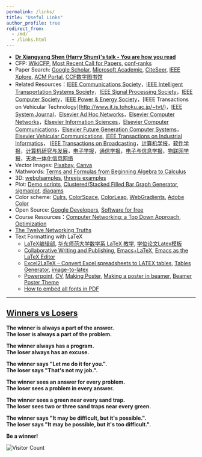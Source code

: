 ```yaml
---
permalink: /links/
title: "Useful Links"
author_profile: true
redirect_from: 
  - /md/
  - /links.html
---
```




- **[Dr Xiangyang Shen (Harry Shum)'s talk - You are how you read](https://v.qq.com/x/page/e09683rw0pj.html)**
- CFP:  [WikiCFP](http://www.wikicfp.com/cfp/home), [Most Recent Call for Papers](http://call.grid.hust.edu.cn/call/), [conf-ranks](http://portal.core.edu.au/conf-ranks/)
- Paper Search:   [Google Scholar](https://scholar.google.com/), [Microsoft Academic](https://academic.microsoft.com/), [CiteSeer](http://citeseer.ist.psu.edu/cis), [IEEE Xplore](http://ieeexplore.ieee.org/), [ACM Portal](http://dl.acm.org/),  [CCF数字图书馆](https://dl.ccf.org.cn/index.html?_ack=1)
- Related Resources：[IEEE Communications Society](https://www.comsoc.org/publications)，[IEEE Intelligent Transportation Systems Society](https://www.ieee-itss.org/its-transactions-ongoing-special-issues)，[IEEE Signal Processing Society](http://signalprocessingsociety.org/publications-resources/special-issue-deadlines)，[IEEE Computer Society](https://www.computer.org/csdl/journals)，[IEEE Power & Energy Society](**http://www.ieee-pes.org/calls-for-transactions**)，[IEEE Transactions on Vehicular Technology](http://www.it.is.tohoku.ac.jp/~tvt/)，[IEEE System Journal](http://www.ieeesystemsjournal.org)，[Elsevier Ad Hoc Networks](http://www.journals.elsevier.com/ad-hoc-networks/call-for-papers/)，[Elsevier Computer Networks](http://www.journals.elsevier.com/computer-networks)，[Elsevier Information Sciences](https://www.journals.elsevier.com/information-sciences)，[Elsevier Computer Communications](http://www.journals.elsevier.com/computer-communications)，[Elsevier Future Generation Computer Systems](https://www.journals.elsevier.com/future-generation-computer-systems)，[Elsevier Vehicular Communications](https://www.journals.elsevier.com/vehicular-communications), [IEEE Transactions on Industrial Informatics](http://www.ieee-ies.org/pubs/transactions-on-industrial-informatics)， [IEEE Transactions on Broadcasting](https://ieeexplore.ieee.org/xpl/RecentIssue.jsp?punumber=11)，[计算机学报](http://cjc.ict.ac.cn/)，[软件学报](http://www.jos.org.cn/jos/ch/index.aspx)，[计算机研究与发展](https://crad.ict.ac.cn/CN/1000-1239/home.shtml)，[电子学报](http://www.ejournal.org.cn/CN/volumn/current.shtml)，[通信学报](http://www.infocomm-journal.com/txxb/CN/1000-436X/home.shtml)，[电子与信息学报](http://www.infocomm-journal.com/txxb/CN/1000-436X/home.shtml)，[物联网学报](http://www.infocomm-journal.com/wlw/CN/2096-3750/home.shtml)，[天地一体化信息网络](http://www.infocomm-journal.com/sigin/CN/2096-8930/home.shtml)
- Vector Images: [Pixabay](https://pixabay.com/), [Canva](https://www.canva.com/zh_cn/) 
- Mathwords:  [Terms and Formulas from Beginning Algebra to Calculus](http://www.mathwords.com/)
- 3D: [webglsamples](https://webglsamples.org/), [threejs examples](https://threejs.org/examples/)
- Plot: [Demo scripts](http://gnuplot.sourceforge.net/demo/), [Clustered/Stacked Filled Bar Graph Generator](http://www.burningcutlery.com/derek/bargraph/), [sigmaplot](https://systatsoftware.com/sigmaplot/), [diagams](https://daw.io)  
- Color scheme: [Culrs](https://www.culrs.com/#/), [ColorSpace](https://mycolor.space/), [ColorLeap](https://colorleap.app/home), [WebGradients](https://webgradients.com/), [Adobe Color](https://color.adobe.com/zh/create/color-wheel)
- Open Source: [Google Developers](https://developers.google.com/open-source/),  [Software for free](https://sourceforge.net/)
- Course Resources：[Computer Networking: a Top Down Approach](https://gaia.cs.umass.edu/kurose_ross/index.html), [Optimization](http://bicmr.pku.edu.cn/~wenzw/optbook.html)
-  [The Twelve Networking Truths](https://datatracker.ietf.org/doc/html/rfc1925)
- Text Formatting with LaTeX
  - [LaTeX编辑部](http://zzg34b.w3.c361.com/index.htm), [华东师范大学数学系 LaTeX 教学](http://math.ecnu.edu.cn/~latex/), [学位论文Latex模板](https://code.google.com/p/scutthesis/wiki/latex_template_list)
  - [Collaborative Writing and Publishing](https://www.overleaf.com/), [Emacs+LaTeX](http://cs2.swfc.edu.cn/~wx672/lecture_notes/linux/latex/latex_tutorial.html), [Emacs as the LaTeX Editor](http://piotrkazmierczak.com/2010/emacs-as-the-ultimate-latex-editor/)
  - [Ex­cel2LaTeX – Con­vert Ex­cel spread­sheets to LATEX ta­bles](https://www.ctan.org/tex-archive/support/excel2latex/), [Tables Generator](http://www.tablesgenerator.com/), [image-to-latex ](https://github.com/kingyiusuen/image-to-latex)
  - [Powerpoint](http://www.latextemplates.com/template/beamer-presentation), [CV](http://www.latextemplates.com/cat/curricula-vitae), [Making Poster](http://www.latextemplates.com/cat/curricula-vitae), [Making a poster in beamer](http://robjhyndman.com/hyndsight/beamer-poster/), [Beamer Poster Theme](http://www.shawnlankton.com/2008/06/latex-beamer-poster-theme-and-template/)
  - [How to embed all fonts in PDF](https://sites.google.com/site/xyzliwen/resource/embed_font_ieee_pdf_explore)

------
## [**Winners vs Losers**](http://h-a-s.org/tombaird/winners_vs_losers.htm)

**The winner is always a part of the answer.**<br/>
**The loser is always a part of the problem.**

**The winner always has a program.**<br/>
**The loser always has an excuse.**

**The winner says "Let me do it for you.".**<br/>
**The loser says "That's not my job.".**

**The winner sees an answer for every problem.**<br/>
**The loser sees a problem in every answer.**

**The winner sees a green near every sand trap.**<br/>
**The loser sees two or three sand traps near every green.**

**The winner says "It may be difficult, but it's possible.".**<br/>
**The loser says "It may be possible, but it's too difficult.".**

**Be a winner!**

![Visitor Count](https://profile-counter.glitch.me/shen-hang/count.svg)
